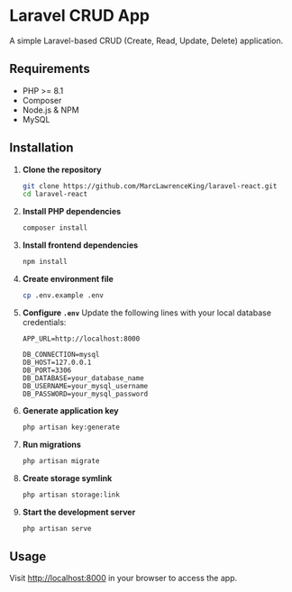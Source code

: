 # Laravel CRUD App

A simple Laravel-based CRUD (Create, Read, Update, Delete) application.

## Requirements

- PHP >= 8.1  
- Composer  
- Node.js & NPM  
- MySQL  

## Installation

1. **Clone the repository**
   ```bash
   git clone https://github.com/MarcLawrenceKing/laravel-react.git
   cd laravel-react
   ```

2. **Install PHP dependencies**
   ```bash
   composer install
   ```

3. **Install frontend dependencies**
   ```bash
   npm install
   ```

4. **Create environment file**
   ```bash
   cp .env.example .env
   ```

5. **Configure `.env`**
   Update the following lines with your local database credentials:
   ```env
   APP_URL=http://localhost:8000

   DB_CONNECTION=mysql
   DB_HOST=127.0.0.1
   DB_PORT=3306
   DB_DATABASE=your_database_name
   DB_USERNAME=your_mysql_username
   DB_PASSWORD=your_mysql_password
   ```

6. **Generate application key**
   ```bash
   php artisan key:generate
   ```

7. **Run migrations**
   ```bash
   php artisan migrate
   ```

8. **Create storage symlink**
   ```bash
   php artisan storage:link
   ```

9. **Start the development server**
   ```bash
   php artisan serve
   ```

## Usage

Visit [http://localhost:8000](http://localhost:8000) in your browser to access the app.
